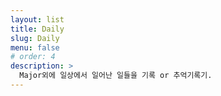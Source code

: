 ```yaml
---
layout: list
title: Daily
slug: Daily
menu: false
# order: 4
description: >
  Major외에 일상에서 일어난 일들을 기록 or 추억기록기.
---
```

